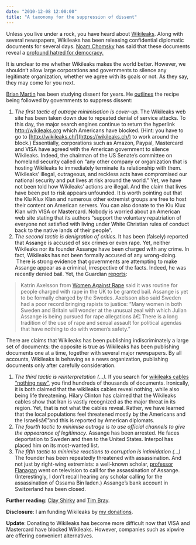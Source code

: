 ```yaml
---
date: "2010-12-08 12:00:00"
title: "A taxonomy for the suppression of dissent"
---
```




Unless you live under a rock, you have heard about [Wikileaks](https://wikileaks.ch/). Along with several newspapers, Wikileaks has been releasing confidential diplomatic documents for several days. [Noam Chomsky](https://en.wikipedia.org/wiki/Chomsky) has said that these documents reveal a [profound hatred for democracy.](http://www.commondreams.org/headline/2010/11/30-7)

It is unclear to me whether Wikileaks makes the world better. However, we shouldn&rsquo;t allow large corporations and governments to silence any legitimate organization, whether we agree with its goals or not. As they say, they may come for you next.

[Brian Martin](http://www.uow.edu.au/~bmartin/) has been studying dissent for years. He [outlines](http://www.bmartin.cc/pubs/09BurkeCooper.html) the recipe being followed by governments to suppress dissent:

1. <em>The first tactic of outrage minimisation is cover-up.</em> The Wikileaks web site has been taken down due to repeated denial of service attacks. To this day, the major search engines continue to return the hyperlink http://wikileaks.org which Americans have blocked. (Hint: you have to go to [http://wikileaks.ch/](https://wikileaks.ch/) to work around the block.) Essentially, corporations such as Amazon, Paypal, Mastercard and VISA have agreed with the American government to silence Wikileaks. Indeed, the chairman of the US Senate&rsquo;s committee on homeland security called on &ldquo;any other company or organization that is hosting Wikileaks to immediately terminate its relationship with them. Wikileaks&rsquo; illegal, outrageous, and reckless acts have compromised our national security and put lives at risk around the world.&rdquo; Yet, we have not been told how Wikileaks&rsquo; actions are illegal. And the claim that lives have been put to risk appears unfounded. It is worth pointing out that the Klu Klux Klan and numerous other extremist groups are free to host their content on American servers. You can also donate to the Klu Klux Klan with VISA or Mastercard. Nobody is worried about an American web site stating that its authors &ldquo;support the voluntary repatriation of everyone not satisfied with living under White Christian rules of conduct back to the native lands of their people&rdquo;.
1. <em>The second tactic is denigration of critics.</em> It has been (falsely) reported that Assange is accused of sex crimes or even rape. Yet, neither Wikileaks nor its founder Assange have been charged with any crime. In fact, Wikileaks has not been formally accused of any wrong-doing.  There is strong evidence that governments are attempting to make Assange appear as a criminal, irrespective of the facts. Indeed, he was recently denied bail. Yet, the Guardian [reports](http://www.guardian.co.uk/media/2010/dec/08/julian-assange-extradition-attempt?CMP=twt_fd):<br/>

> Katrin Axelsson from [Women Against Rape](http://www.womenagainstrape.net/) said it was routine for people charged with rape in the UK to be granted bail. Assange is yet to be formally charged by the Swedes. Axelsson also said Sweden had a poor record bringing rapists to justice: &ldquo;Many women in both Sweden and Britain will wonder at the unusual zeal with which Julian Assange is being pursued for rape allegations â€¦ There is a long tradition of the use of rape and sexual assault for political agendas that have nothing to do with women&rsquo;s safety.&rdquo;


There are claims that Wikileaks has been publishing indiscriminately a large set of documents: the opposite is true as Wikileaks has been publishing documents one at a time, together with several major newspapers. By all accounts, Wikileaks is behaving as a news organization, publishing documents only after carefully consideration.
1. <em>The third tactic is reinterpretation (&hellip;).</em> If you search for [wikileaks cables &ldquo;nothing new&rdquo;](https://www.google.com/search?q=wikileaks+cables+%22nothing+new%22), you find hundreds of thousands of documents. Ironically, it is both claimed that the wikileaks cables reveal nothing, while also being life threatening. Hilary Clinton has claimed that the Wikileaks cables show that Iran is vastly recognized as the major threat in its region. Yet, that is not what the cables reveal. Rather, we have learned that the local populations feel threatened mostly by the Americans and the Israelisâ€”and this is reported by American diplomats.
1. <em>The fourth tactic to minimise outrage is to use official channels to give the appearance of legitimacy.</em> Assange has been arrested. He faces deportation to Sweden and then to the United States. Interpol has placed him on its most-wanted list.
1. <em>The fifth tactic to minimise reactions to corruption is intimidation (&hellip;)</em> The founder has been repeatedly threatened with assassination. And not just by right-wing extremists: a well-known scholar, [professor Flanagan](https://en.wikipedia.org/wiki/Tom_Flanagan_(political_scientist)) went on television to call for the assassination of Assange. (Interestingly, I don&rsquo;t recall hearing any scholar calling for the assassination of Ossama Bin laden.) Assange&rsquo;s bank account in Switzerland has been closed.


__Further reading__: [Clay Shirky](http://www.shirky.com/weblog/2010/12/wikileaks-and-the-long-haul/) and [Tim Bray](http://www.tbray.org/ongoing/When/201x/2010/12/05/Wikileaks).

__Disclosure__: I am funding Wikileaks by [my donations](https://wikileaks.ch/support.html).

__Update__: Donating to Wikileaks has become more difficult now that VISA and Mastercard have blocked Wikileaks. However, companies such as xipwire are offering convenient alternatives.

